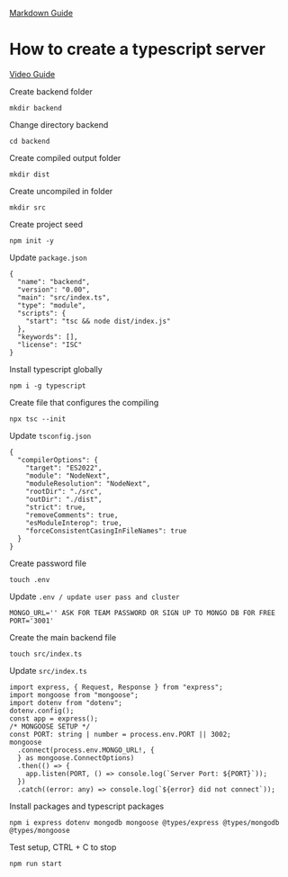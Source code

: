 [Markdown Guide](https://markdown-it.github.io/)

# How to create a typescript server
[Video Guide](https://www.youtube.com/watch?v=HvxYkugp55A)

Create backend folder
```
mkdir backend
```

Change directory backend
```
cd backend
```

Create compiled output folder
```
mkdir dist
```

Create uncompiled in folder
```
mkdir src
```

Create project seed
```
npm init -y
```

Update `package.json`
```
{
  "name": "backend",
  "version": "0.00",
  "main": "src/index.ts",
  "type": "module",
  "scripts": {
    "start": "tsc && node dist/index.js"
  },
  "keywords": [],
  "license": "ISC"
}
```

Install typescript globally
```
npm i -g typescript
```

Create file that configures the compiling
```
npx tsc --init
```
  

Update `tsconfig.json`
```
{
  "compilerOptions": {
    "target": "ES2022",
    "module": "NodeNext",
    "moduleResolution": "NodeNext",
    "rootDir": "./src",
    "outDir": "./dist",
    "strict": true,
    "removeComments": true,
    "esModuleInterop": true,
    "forceConsistentCasingInFileNames": true
  }
}
```

Create password file
```
touch .env
```

Update `.env / update user pass and cluster`
```
MONGO_URL='' ASK FOR TEAM PASSWORD OR SIGN UP TO MONGO DB FOR FREE
PORT='3001'
```

Create the main backend file
```
touch src/index.ts
```

Update `src/index.ts`
```
import express, { Request, Response } from "express";
import mongoose from "mongoose";
import dotenv from "dotenv";
dotenv.config();
const app = express();
/* MONGOOSE SETUP */
const PORT: string | number = process.env.PORT || 3002;
mongoose
  .connect(process.env.MONGO_URL!, {
  } as mongoose.ConnectOptions)
  .then(() => {
    app.listen(PORT, () => console.log(`Server Port: ${PORT}`));
  })
  .catch((error: any) => console.log(`${error} did not connect`));
```

Install packages and typescript packages
```
npm i express dotenv mongodb mongoose @types/express @types/mongodb @types/mongoose
```

Test setup, CTRL + C to stop
```
npm run start
```
